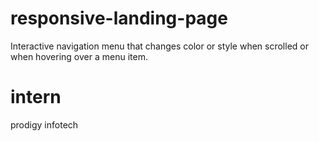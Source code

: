 # responsive-landing-page
Interactive navigation menu that changes color or style when scrolled or when hovering over a menu item. 

# intern
prodigy infotech 